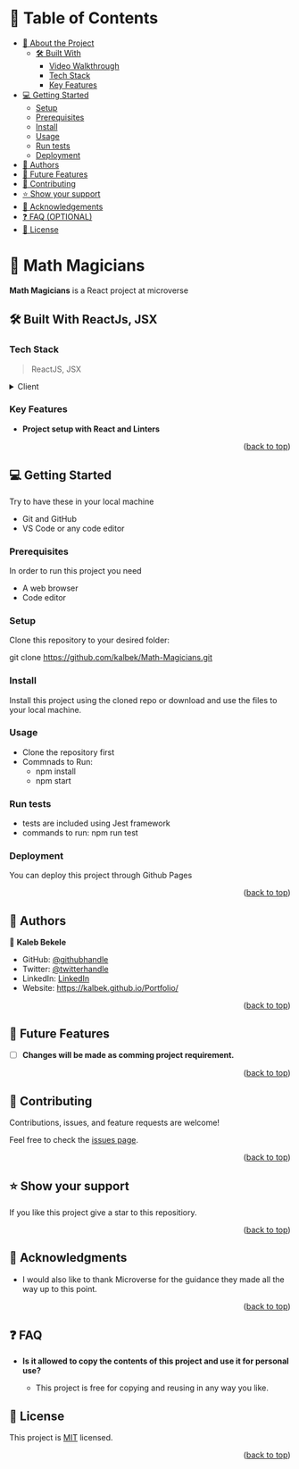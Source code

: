 <a name="readme-top"></a>

# 📗 Table of Contents

- [📖 About the Project](#about-project)
  - [🛠 Built With](#built-with)
    - [Video Walkthrough](#video-walkthrough)
    - [Tech Stack](#tech-stack)
    - [Key Features](#key-features)
- [💻 Getting Started](#getting-started)
  - [Setup](#setup)
  - [Prerequisites](#prerequisites)
  - [Install](#install)
  - [Usage](#usage)
  - [Run tests](#run-tests)
  - [Deployment](#triangular_flag_on_post-deployment)
- [👥 Authors](#authors)
- [🔭 Future Features](#future-features)
- [🤝 Contributing](#contributing)
- [⭐️ Show your support](#support)
- [🙏 Acknowledgements](#acknowledgements)
- [❓ FAQ (OPTIONAL)](#faq)
- [📝 License](#license)

<!-- PROJECT DESCRIPTION -->

# 📖 Math Magicians <a name="about-project"></a>

**Math Magicians** is a React project at microverse

## 🛠 Built With <a name="built-with">ReactJs, JSX</a>

### Tech Stack <a name="tech-stack"></a>

> ReactJS, JSX

<details>
  <summary>Client</summary>
  <ul>
    <li><a href="https://react.dev">REACT.js</a></li>
  </ul>
</details>

### Key Features <a name="key-features"></a>

- **Project setup with React and Linters**

<p align="right">(<a href="#readme-top">back to top</a>)</p>

## 💻 Getting Started <a name="getting-started"></a>

Try to have these in your local machine

- Git and GitHub
- VS Code or any code editor

### Prerequisites

In order to run this project you need 
- A web browser
- Code editor

### Setup

Clone this repository to your desired folder:

git clone https://github.com/kalbek/Math-Magicians.git

### Install

Install this project using the cloned repo or download and use the files to your local machine.

### Usage

- Clone the repository first
- Commnads to Run: 
    - npm install
    - npm start

### Run tests

- tests are included using Jest framework
- commands to run:   npm run test 

### Deployment

You can deploy this project through Github Pages

<p align="right">(<a href="#readme-top">back to top</a>)</p>

<!-- AUTHORS -->

## 👥 Authors <a name="authors"></a>

👤 **Kaleb Bekele**

- GitHub: [@githubhandle](https://github.com/kalbek)
- Twitter: [@twitterhandle](https://twitter.com/KNuramo)
- LinkedIn: [LinkedIn](https://www.linkedin.com/in/kaleb-nuramo/)
- Website: https://kalbek.github.io/Portfolio/


<p align="right">(<a href="#readme-top">back to top</a>)</p>

## 🔭 Future Features <a name="future-features"></a>

- [ ] **Changes will be made as comming project requirement.**

<p align="right">(<a href="#readme-top">back to top</a>)</p>

<!-- CONTRIBUTING -->

## 🤝 Contributing <a name="contributing"></a>

Contributions, issues, and feature requests are welcome!

Feel free to check the [issues page](../../issues/).

<p align="right">(<a href="#readme-top">back to top</a>)</p>

## ⭐️ Show your support <a name="support"></a>

If you like this project give a star to this repositiory.

<p align="right">(<a href="#readme-top">back to top</a>)</p>

## 🙏 Acknowledgments <a name="acknowledgements"></a>

- I would also like to thank Microverse for the guidance they made all the way up to this point. 

<p align="right">(<a href="#readme-top">back to top</a>)</p>

## ❓ FAQ <a name="faq"></a>

- **Is it allowed to copy the contents of this project and use it for personal use?**

  - This project is free for copying and reusing in any way you like.

## 📝 License <a name="license"></a>

This project is [MIT](./MIT.md) licensed.

<p align="right">(<a href="#readme-top">back to top</a>)</p>
